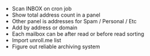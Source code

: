 - Scan INBOX on cron job
- Show total address count in a panel
- Other panel is addresses for Spam / Personal / Etc
- Add by address or domain
- Each mailbox can be after read or before read sorting
- Import unroll.me list
- Figure out reliable archiving system
